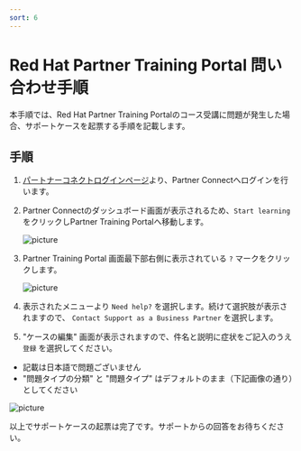 ```yaml
---
sort: 6
---
```


# Red Hat Partner Training Portal 問い合わせ手順

本手順では、Red Hat Partner Training Portalのコース受講に問題が発生した場合、サポートケースを起票する手順を記載します。

## 手順

1. [パートナーコネクトログインページ](https://sso.redhat.com/auth/realms/redhat-external/protocol/saml/clients/redhat?RelayState=%2FDashboard_page)より、Partner Connectへログインを行います。

2. Partner Connectのダッシュボード画面が表示されるため、`Start learning` をクリックしPartner Training Portalへ移動します。

   ![picture](https://github.com/RH-OPEN/rh-open.github.io/blob/main/offering/images/ptp/001.png?raw=true)

3. Partner Training Portal 画面最下部右側に表示されている `?` マークをクリックします。

   ![picture](https://github.com/RH-OPEN/rh-open.github.io/blob/main/offering/images/ptp/case_002.png?raw=true)

4. 表示されたメニューより `Need help?` を選択します。続けて選択肢が表示されますので、 `Contact Support as a Business Partner` を選択します。

5.  "ケースの編集" 画面が表示されますので、件名と説明に症状をご記入のうえ `登録` を選択してください。
   - 記載は日本語で問題ございません
   - "問題タイプの分類" と "問題タイプ" はデフォルトのまま（下記画像の通り）としてください

   ![picture](https://github.com/RH-OPEN/rh-open.github.io/blob/main/offering/images/ptp/case_003.png?raw=true)


以上でサポートケースの起票は完了です。サポートからの回答をお待ちください。